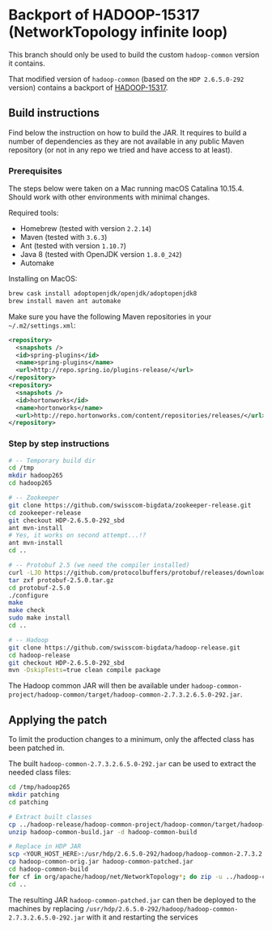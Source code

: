 # Backport of HADOOP-15317 (NetworkTopology infinite loop)

This branch should only be used to build the custom `hadoop-common` version it contains.

That modified version of `hadoop-common` (based on the `HDP 2.6.5.0-292` version)
contains a backport of [HADOOP-15317](https://issues.apache.org/jira/browse/HADOOP-15317).

## Build instructions

Find below the instruction on how to build the JAR. It requires to build a
number of dependencies as they are not available in any public Maven repository
(or not in any repo we tried and have access to at least).

### Prerequisites

The steps below were taken on a Mac running macOS Catalina 10.15.4. Should work
with other environments with minimal changes.

Required tools:

* Homebrew (tested with version `2.2.14`)
* Maven (tested with `3.6.3`)
* Ant (tested with version `1.10.7`)
* Java 8 (tested with OpenJDK version `1.8.0_242`)
* Automake

Installing on MacOS:

```bash
brew cask install adoptopenjdk/openjdk/adoptopenjdk8
brew install maven ant automake
```

Make sure you have the following Maven repositories in your `~/.m2/settings.xml`:

```xml
<repository>
  <snapshots />
  <id>spring-plugins</id>
  <name>spring-plugins</name>
  <url>http://repo.spring.io/plugins-release/</url>
</repository>
<repository>
  <snapshots />
  <id>hortonworks</id>
  <name>hortonworks</name>
  <url>http://repo.hortonworks.com/content/repositories/releases/</url>
</repository>
```

### Step by step instructions

```bash
# -- Temporary build dir
cd /tmp
mkdir hadoop265
cd hadoop265

# -- Zookeeper
git clone https://github.com/swisscom-bigdata/zookeeper-release.git
cd zookeeper-release
git checkout HDP-2.6.5.0-292_sbd
ant mvn-install
# Yes, it works on second attempt...!?
ant mvn-install
cd ..

# -- Protobuf 2.5 (we need the compiler installed)
curl -LJO https://github.com/protocolbuffers/protobuf/releases/download/v2.5.0/protobuf-2.5.0.tar.gz
tar zxf protobuf-2.5.0.tar.gz
cd protobuf-2.5.0
./configure
make
make check
sudo make install
cd ..

# -- Hadoop
git clone https://github.com/swisscom-bigdata/hadoop-release.git
cd hadoop-release
git checkout HDP-2.6.5.0-292_sbd
mvn -DskipTests=true clean compile package
```

The Hadoop common JAR will then be available under
`hadoop-common-project/hadoop-common/target/hadoop-common-2.7.3.2.6.5.0-292.jar`.

## Applying the patch

To limit the production changes to a minimum, only the affected class has been
patched in.

The built `hadoop-common-2.7.3.2.6.5.0-292.jar` can be used to extract the
needed class files:

```bash
cd /tmp/hadoop265
mkdir patching
cd patching

# Extract built classes
cp ../hadoop-release/hadoop-common-project/hadoop-common/target/hadoop-common-2.7.3.2.6.5.0-292.jar hadoop-common-build.jar
unzip hadoop-common-build.jar -d hadoop-common-build

# Replace in HDP JAR
scp <YOUR_HOST_HERE>:/usr/hdp/2.6.5.0-292/hadoop/hadoop-common-2.7.3.2.6.5.0-292.jar hadoop-common-orig.jar
cp hadoop-common-orig.jar hadoop-common-patched.jar
cd hadoop-common-build
for cf in org/apache/hadoop/net/NetworkTopology*; do zip -u ../hadoop-common-patched.jar $cf; done
cd ..
```

The resulting JAR `hadoop-common-patched.jar` can then be deployed to the
machines by replacing
`/usr/hdp/2.6.5.0-292/hadoop/hadoop-common-2.7.3.2.6.5.0-292.jar` with it and
restarting the services
